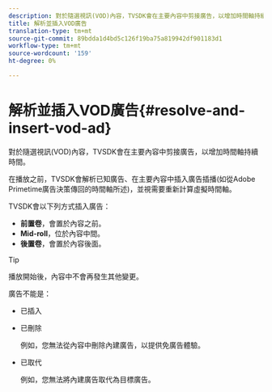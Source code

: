 ```yaml
---
description: 對於隨選視訊(VOD)內容，TVSDK會在主要內容中剪接廣告，以增加時間軸持續時間。
title: 解析並插入VOD廣告
translation-type: tm+mt
source-git-commit: 89bdda1d4bd5c126f19ba75a819942df901183d1
workflow-type: tm+mt
source-wordcount: '159'
ht-degree: 0%

---
```



# 解析並插入VOD廣告{#resolve-and-insert-vod-ad}

對於隨選視訊(VOD)內容，TVSDK會在主要內容中剪接廣告，以增加時間軸持續時間。

在播放之前，TVSDK會解析已知廣告、在主要內容中插入廣告插播(如從Adobe Primetime廣告決策傳回的時間軸所述)，並視需要重新計算虛擬時間軸。

TVSDK會以下列方式插入廣告：

* **前置卷**，會置於內容之前。
* **Mid-roll**，位於內容中間。
* **後置卷**，會置於內容後面。

>[!TIP]
>
>播放開始後，內容中不會再發生其他變更。

廣告不能是：

* 已插入
* 已刪除

   例如，您無法從內容中刪除內建廣告，以提供免廣告體驗。
* 已取代

   例如，您無法將內建廣告取代為目標廣告。